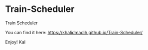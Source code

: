 # Train-Scheduler
Train Scheduler

You can find it here:  https://khalidmadih.github.io/Train-Scheduler/

Enjoy!
Kal
